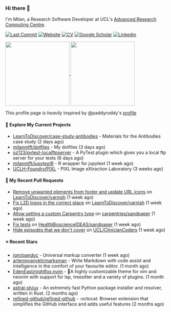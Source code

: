 ### Hi there 👋

I'm Milan, a Research Software Developer at UCL's [Advanced Research Computing
Centre](https://www.ucl.ac.uk/advanced-research-computing/advanced-research-computing-centre).

[![Last Commit](https://img.shields.io/github/last-commit/milanmlft/milanmlft?label=updated)](https://github.com/milanmlft)
[![Website](https://img.shields.io/badge/GitHub%20Pages-222?logo=githubpages&logoColor=fff&style=for-the-badge&style=flat)](https://milanmlft.dev)
[![CV](https://img.shields.io/badge/CV-PDF-pink.svg)](https://milanmlft.netlify.app/uploads/resume.pdf)
[![Google Scholar](https://img.shields.io/badge/Google%20Scholar-4285F4?logo=googlescholar&logoColor=fff&style=for-the-badge&style=flat)](https://scholar.google.com/citations?user=LwW40HQAAAAJ&hl=en)
[![Linkedin](https://img.shields.io/badge/LinkedIn-0A66C2?logo=linkedin&logoColor=fff&style=for-the-badge&style=flat)](http://www.linkedin.com/in/milan-malfait)


<a href="https://github.com/milanmlft/milanmlft#gh-dark-mode-only">
  <img height=200 align="center" src="https://github-readme-stats-paddyroddy.vercel.app/api?username=milanmlft&disable_animations=true&hide_border=true&hide_title=true&include_all_commits=true&rank_icon=github&show=prs_merged,reviews&show_icons=true&theme=tokyonight" />
</a>


<a href="https://github.com/milanmlft/milanmlft#gh-light-mode-only">
  <img height=200 align="center" src="https://github-readme-stats-paddyroddy.vercel.app/api?username=milanmlft&disable_animations=true&hide_border=true&hide_title=true&include_all_commits=true&rank_icon=github&show=prs_merged,reviews&show_icons=true&theme=default" />
</a>

This profile page is _heavily_ inspired by @paddyroddy's [profile](https://github.com/paddyroddy/paddyroddy)

#### 👷 Explore My Current Projects

- [LearnToDiscover/case-study-antibodies](https://github.com/LearnToDiscover/case-study-antibodies) - Materials for the Antibodies case study
  (2 days ago)
- [milanmlft/dotfiles](https://github.com/milanmlft/dotfiles) - My dotfiles
  (3 days ago)
- [oz123/pytest-localftpserver](https://github.com/oz123/pytest-localftpserver) - A PyTest  plugin  which gives you a local ftp server for your tests
  (6 days ago)
- [milanmlft/jupytextR](https://github.com/milanmlft/jupytextR) - R wrapper for jupytext
  (1 week ago)
- [UCLH-Foundry/PIXL](https://github.com/UCLH-Foundry/PIXL) - PIXL Image eXtraction Laboratory
  (3 weeks ago)

#### 🔨 My Recent Pull Requests

- [Remove unwanted elements from footer and update URL icons](https://github.com/LearnToDiscover/varnish/pull/14) on [LearnToDiscover/varnish](https://github.com/LearnToDiscover/varnish)
  (1 week ago)
- [Fix L2D logos in the correct place](https://github.com/LearnToDiscover/varnish/pull/13) on [LearnToDiscover/varnish](https://github.com/LearnToDiscover/varnish)
  (1 week ago)
- [Allow setting a custom Carpentry type](https://github.com/carpentries/sandpaper/pull/585) on [carpentries/sandpaper](https://github.com/carpentries/sandpaper)
  (1 week ago)
- [Fix tests](https://github.com/HealthBioscienceIDEAS/sandpaper/pull/3) on [HealthBioscienceIDEAS/sandpaper](https://github.com/HealthBioscienceIDEAS/sandpaper)
  (1 week ago)
- [Hide episodes that we don&#39;t cover](https://github.com/UCL/ClinicianCoders/pull/38) on [UCL/ClinicianCoders](https://github.com/UCL/ClinicianCoders)
  (1 week ago)

#### ⭐ Recent Stars

- [jgm/pandoc](https://github.com/jgm/pandoc) - Universal markup converter
  (1 week ago)
- [artempyanykh/marksman](https://github.com/artempyanykh/marksman) - Write Markdown with code assist and intelligence in the comfort of your favourite editor.
  (1 month ago)
- [EdenEast/nightfox.nvim](https://github.com/EdenEast/nightfox.nvim) - 🦊A highly customizable theme for vim and neovim with support for lsp, treesitter and a variety of plugins.
  (1 month ago)
- [astral-sh/uv](https://github.com/astral-sh/uv) - An extremely fast Python package installer and resolver, written in Rust.
  (2 months ago)
- [refined-github/refined-github](https://github.com/refined-github/refined-github) - :octocat: Browser extension that simplifies the GitHub interface and adds useful features
  (2 months ago)
